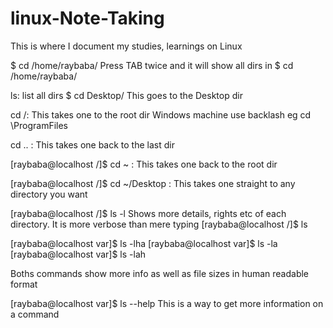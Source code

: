 # linux-Note-Taking
This is where I document my studies, learnings on Linux


$ cd /home/raybaba/
Press TAB twice and it will show all dirs in $ cd /home/raybaba/

ls: list all dirs
$ cd Desktop/
This goes to the Desktop dir

cd /: This takes one to the root dir
Windows machine use backlash eg
cd \ProgramFiles

cd ..  : This takes one back to the last dir

[raybaba@localhost /]$ cd ~ : This takes one back to the root dir

[raybaba@localhost /]$ cd ~/Desktop  : This takes one straight to any directory you want


[raybaba@localhost /]$ ls -l
Shows more details, rights etc of each directory. It is more verbose than mere typing [raybaba@localhost /]$ ls

[raybaba@localhost var]$ ls -lha
[raybaba@localhost var]$ ls -la
[raybaba@localhost var]$ ls -lah

Boths commands show more info as well as file sizes in human readable format

[raybaba@localhost var]$ ls --help
This is a way to get more information on a command
